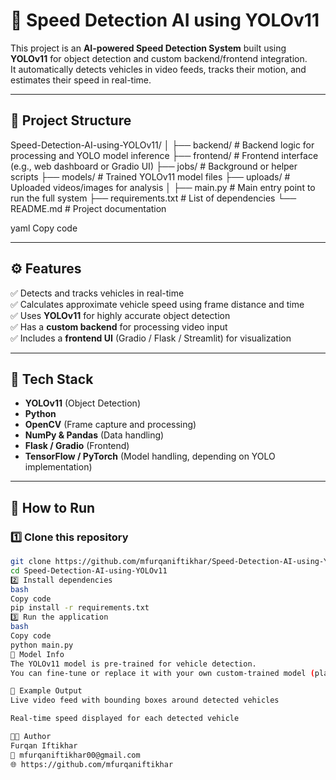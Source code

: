 # 🚗 Speed Detection AI using YOLOv11

This project is an **AI-powered Speed Detection System** built using **YOLOv11** for object detection and custom backend/frontend integration.  
It automatically detects vehicles in video feeds, tracks their motion, and estimates their speed in real-time.

---

## 📁 Project Structure

Speed-Detection-AI-using-YOLOv11/
│
├── backend/ # Backend logic for processing and YOLO model inference
├── frontend/ # Frontend interface (e.g., web dashboard or Gradio UI)
├── jobs/ # Background or helper scripts
├── models/ # Trained YOLOv11 model files
├── uploads/ # Uploaded videos/images for analysis
│
├── main.py # Main entry point to run the full system
├── requirements.txt # List of dependencies
└── README.md # Project documentation

yaml
Copy code

---

## ⚙️ Features

✅ Detects and tracks vehicles in real-time  
✅ Calculates approximate vehicle speed using frame distance and time  
✅ Uses **YOLOv11** for highly accurate object detection  
✅ Has a **custom backend** for processing video input  
✅ Includes a **frontend UI** (Gradio / Flask / Streamlit) for visualization  

---

## 🧠 Tech Stack

- **YOLOv11** (Object Detection)  
- **Python**  
- **OpenCV** (Frame capture and processing)  
- **NumPy & Pandas** (Data handling)  
- **Flask / Gradio** (Frontend)  
- **TensorFlow / PyTorch** (Model handling, depending on YOLO implementation)  

---

## 🚀 How to Run

### 1️⃣ Clone this repository
```bash
git clone https://github.com/mfurqaniftikhar/Speed-Detection-AI-using-YOLOv11.git
cd Speed-Detection-AI-using-YOLOv11
2️⃣ Install dependencies
bash
Copy code
pip install -r requirements.txt
3️⃣ Run the application
bash
Copy code
python main.py
🧩 Model Info
The YOLOv11 model is pre-trained for vehicle detection.
You can fine-tune or replace it with your own custom-trained model (place it inside the /models folder).

📸 Example Output
Live video feed with bounding boxes around detected vehicles

Real-time speed displayed for each detected vehicle

👨‍💻 Author
Furqan Iftikhar
📧 mfurqaniftikhar00@gmail.com
🌐 https://github.com/mfurqaniftikhar
